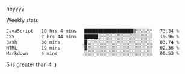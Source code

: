 heyyyy

Weekly stats
<!--START_SECTION:waka-->

```txt
JavaScript   10 hrs 4 mins   ██████████████████▒░░░░░░   73.34 %
CSS          2 hrs 44 mins   █████░░░░░░░░░░░░░░░░░░░░   19.96 %
Bash         30 mins         █░░░░░░░░░░░░░░░░░░░░░░░░   03.74 %
HTML         19 mins         ▓░░░░░░░░░░░░░░░░░░░░░░░░   02.36 %
Markdown     4 mins          ░░░░░░░░░░░░░░░░░░░░░░░░░   00.53 %
```

<!--END_SECTION:waka-->
5 is greater than 4 :)
